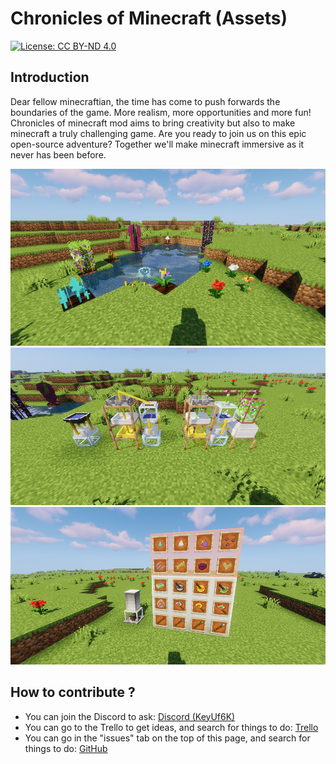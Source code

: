# Chronicles of Minecraft (Assets)

[![License: CC BY-ND 4.0](https://img.shields.io/badge/License-CC%20BY--NC--SA%204.0-lightgrey.svg?style=for-the-badge)](https://creativecommons.org/licenses/by-nd/4.0/)

## Introduction

Dear fellow minecraftian, the time has come to push forwards the boundaries of the game. More realism, more opportunities and more fun! Chronicles of minecraft mod aims to bring creativity but also to make minecraft a truly challenging game. Are you ready to  join us on this epic open-source adventure? Together we'll make minecraft immersive as it never has been before.

![Flowers](https://github.com/Chronicles-of-Minecraft/Chronicles-of-Minecraft-Assets/blob/master/Screenshots/flowers.png)
![Models](https://github.com/Chronicles-of-Minecraft/Chronicles-of-Minecraft-Assets/blob/master/Screenshots/models.png)
![Items](https://github.com/Chronicles-of-Minecraft/Chronicles-of-Minecraft-Assets/blob/master/Screenshots/items.png)

## How to contribute ?

* You can join the Discord to ask: [Discord (KeyUf6K)](https://discord.gg/KeyUf6K)
* You can go to the Trello to get ideas, and search for things to do: [Trello](https://trello.com/b/BGeSA8HN)
* You can go in the "issues" tab on the top of this page, and search for things to do: [GitHub](https://github.com/Chronicles-of-Minecraft/Chronicles-of-Minecraft-Mod/issues)
